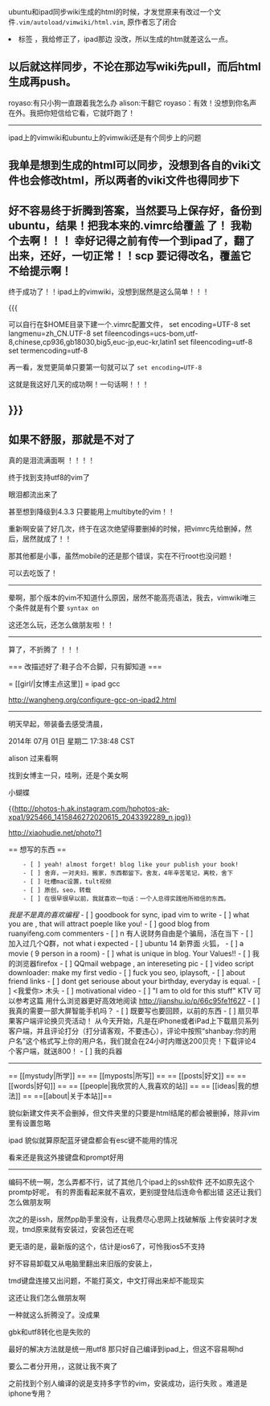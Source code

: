 ubuntu和ipad同步wiki生成的html的时候，才发觉原来有改过一个文件`.vim/autoload/vimwiki/html.vim`,
原作者忘了闭合<li>标签 ，我给修正了，ipad那边 没改，所以生成的htm就差这么一点。

以后就这样同步，不论在那边写wiki先pull，而后html生成再push。
-----------
royaso:有只小狗一直跟着我怎么办
alison:干翻它
royaso：有效！没想到你名声在外。我把你短信给它看，它就吓跑了！

------------
ipad上的vimwiki和ubuntu上的vimwiki还是有个同步上的问题

我单是想到生成的html可以同步，没想到各自的viki文件也会修改html，所以两者的viki文件也得同步下
------------

好不容易终于折腾到答案，当然要马上保存好，备份到ubuntu，结果！把我本来的.vimrc给覆盖 了！
我勒个去啊！！！
幸好记得之前有传一个到ipad了，翻了出来，还好，一切正常！！scp 要记得改名，覆盖它不给提示啊！
--------
终于成功了！！ipad上的vimwiki，没想到居然是这么简单！！！


{{{

可以自行在$HOME目录下建一个.vimrc配置文件， set encoding=UTF-8 set langmenu=zh_CN.UTF-8 set fileencodings=ucs-bom,utf-8,chinese,cp936,gb18030,big5,euc-jp,euc-kr,latin1 set fileencoding=utf-8 set termencoding=utf-8


再一看，发觉更简单只要第一句就可以了 `set encoding=UTF-8`

这就是我这好几天的成功啊！一句话啊！！！


}}}
-------------

如果不舒服，那就是不对了
---------
真的是泪流满面啊 ！！！！

终于找到支持utf8的vim了

眼泪都流出来了

甚至想到降级到4.3.3 只要能用上multibyte的vim！！

重新啊安装了好几次，终于在这次绝望得要删掉的时候，把vimrc先给删掉，然后，居然就成了！！

那其他都是小事，虽然mobile的还是那个错误，实在不行root也没问题！

可以去吃饭了！


---------

晕啊，那个版本的vim不知道什么原因，居然不能高亮语法，我去，vimwiki唯三个条件就是有个要
`syntax on`

这还怎么玩，还怎么做朋友啦！！

----------
算了，不折腾了 ！！！


=== 改描述好了:鞋子合不合脚，只有脚知道 ===

 = [[girl/|女博主点这里]] =
ipad gcc 

http://wangheng.org/configure-gcc-on-ipad2.html

---------
明天早起，带装备去感受清晨，

2014年 07月 01日 星期二 17:38:48 CST

alison  过来看啊

找到女博主一只，哇咧，还是个美女啊

小蝴蝶

{{http://photos-h.ak.instagram.com/hphotos-ak-xpa1/925466_1415846272020615_2043392289_n.jpg}}

http://xiaohudie.net/photo?1

== 想写的东西 ==

        - [ ] yeah! almost forget! blog like your publish your book!
        - [ ] 舍弃，一对夫妇，搬家，东西都留下。舍友，4年辛苦笔记，离校，舍下
        - [ ] 吐槽mac设置，tult视频
        - [ ] 原创，seo，转载
        - [ ] 在很早很早以前，我就喜欢一句话：一个人总得实践他所相信的东西。
*我是不是真的喜欢编程*
        - [ ] goodbook for sync, ipad vim to write
        - [ ] what you are , that will attract poeple like you!
        - [ ] good blog from ruanyifeng.com commenters
        - [ ] n 有人说财务自由是个骗局，活在当下
        - [ ] 加入过几个Q群，not what i expected
        - [ ] ubuntu 14 新界面 火狐，
        - [ ] a movie ( 9 person in a room)
        - [ ] what is unique in blog. Your Values!!
        - [ ] 我的浏览器firefox
        - [ ] QQmail webpage , an intereseting pic
        - [ ] video script downloader: make my first vedio
        - [ ] fuck you seo, iplaysoft,
        - [ ] about friend links
        - [ ] dont get seriouse about your birthday, everyday is equal.
        - [ ] <我爱你> 木头
        - [ ] motivational video
        - [ ] "I am to old for this stuff" KTV
        可以参考这篇 用什么浏览器更好高效地阅读  http://jianshu.io/p/66c95fe1f627
	- [ ] 我真的需要一部大屏智能手机吗？
	- [ ] 既要写也要回顾，以前的东西
	- [ ] 扇贝苹果客户端评论换贝壳活动！ 从今天开始，凡是在iPhone或者iPad上下载扇贝系列客户端，并且评论打分（打分请客观，不要违心），评论中按照“shanbay:你的用户名”这个格式写上你的用户名，我们就会在24小时内赠送200贝壳！下载评论4个客户端，就送800！ 
	- [ ] 我的兵器
	
----------


 == [[mystudy|所学]] ==
 == [[myposts|所写]] ==
 == [[posts|好文]] ==
 == [[words|好句]] ==
 == [[people|我欣赏的人,我喜欢的站]] ==
 == [[ideas|我的想法]] ==
 ==[[about|关于本站]]==


貌似新建文件夹不会删掉，但文件夹里的只要是html结尾的都会被删掉，除非vim里有设置忽略

ipad 貌似就算原配蓝牙键盘都会有esc键不能用的情况

看来还是我这外接键盘和prompt好用



-------




编码不统一啊，怎么弄都不行，试了其他几个ipad上的ssh软件
还不如原先这个promtp好呢，
有的界面看起来就不喜欢，更别提登陆后连命令都出错
这还让我们怎么做朋友啊

次之的是issh，居然pp助手里没有，让我费尽心思网上找破解版
上传安装时才发现，tmd原来就有安装过，安装包还在呢

更无语的是，最新版的这个，估计是ios6了，可怜我ios5不支持

好不容易卸载又从电脑里翻出来旧版的安装上，

tmd键盘连接又出问题，不能打英文，中文打得出来却不能现实

这还让我们怎么做朋友啊

一种就这么折腾没了。没成果

gbk和utf8转化也是失败的

最好的解决方法就是统一用utf8
那只好自己编译到ipad上，但这不容易啊hd

要么二者分开用，，这就让我不爽了

之前找到个别人编译的说是支持多字节的vim，安装成功，运行失败
。难道是iphone专用？


